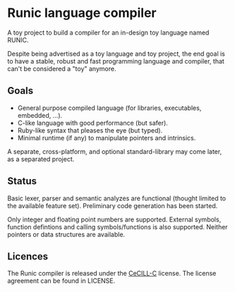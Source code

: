 # Runic language compiler

A toy project to build a compiler for an in-design toy language named RUNIC.

Despite being advertised as a toy language and toy project, the end goal is to
have a stable, robust and fast programming language and compiler, that can't be
considered a "toy" anymore.

## Goals

- General purpose compiled language (for libraries, executables, embedded, ...).
- C-like language with good performance (but safer).
- Ruby-like syntax that pleases the eye (but typed).
- Minimal runtime (if any) to manipulate pointers and intrinsics.

A separate, cross-platform, and optional standard-library may come later, as a
separated project.

## Status

Basic lexer, parser and semantic analyzes are functional (thought limited to the
available feature set). Preliminary code generation has been started.

Only integer and floating point numbers are supported. External symbols,
function defintions and calling symbols/functions is also supported. Neither
pointers or data structures are available.

## Licences

The Runic compiler is released under the
[CeCILL-C](http://www.cecill.info/licences/Licence_CeCILL-C_V1-en.html) license.
The license agreement can be found in LICENSE.
